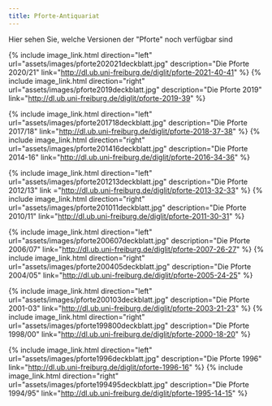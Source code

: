 ```yaml
---
title: Pforte-Antiquariat
---
```


Hier sehen Sie, welche Versionen der "Pforte" noch verf&uuml;gbar sind


{% include image_link.html direction="left" url="assets/images/pforte202021deckblatt.jpg" description="Die Pforte 2020/21" link="http://dl.ub.uni-freiburg.de/diglit/pforte-2021-40-41" %}
{% include image_link.html direction="right" url="assets/images/pforte2019deckblatt.jpg" description="Die Pforte 2019" link="http://dl.ub.uni-freiburg.de/diglit/pforte-2019-39" %}  

{% include image_link.html direction="left" url="assets/images/pforte201718deckblatt.jpg" description="Die Pforte 2017/18" link="http://dl.ub.uni-freiburg.de/diglit/pforte-2018-37-38" %}
{% include image_link.html direction="right" url="assets/images/pforte201416deckblatt.jpg" description="Die Pforte 2014-16" link="http://dl.ub.uni-freiburg.de/diglit/pforte-2016-34-36" %}  

{% include image_link.html direction="left" url="assets/images/pforte201213deckblatt.jpg" description="Die Pforte 2012/13" link ="http://dl.ub.uni-freiburg.de/diglit/pforte-2013-32-33" %}
{% include image_link.html direction="right" url="assets/images/pforte201011deckblatt.jpg" description="Die Pforte 2010/11" link="http://dl.ub.uni-freiburg.de/diglit/pforte-2011-30-31" %}  

{% include image_link.html direction="left" url="assets/images/pforte200607deckblatt.jpg" description="Die Pforte 2006/07" link="http://dl.ub.uni-freiburg.de/diglit/pforte-2007-26-27" %}
{% include image_link.html direction="right" url="assets/images/pforte200405deckblatt.jpg" description="Die Pforte 2004/05" link="http://dl.ub.uni-freiburg.de/diglit/pforte-2005-24-25" %}  

{% include image_link.html direction="left" url="assets/images/pforte200103deckblatt.jpg" description="Die Pforte 2001-03" link="http://dl.ub.uni-freiburg.de/diglit/pforte-2003-21-23" %}
{% include image_link.html direction="right" url="assets/images/pforte199800deckblatt.jpg" description="Die Pforte 1998/00" link="http://dl.ub.uni-freiburg.de/diglit/pforte-2000-18-20" %}  

{% include image_link.html direction="left" url="assets/images/pforte1996deckblatt.jpg" description="Die Pforte 1996" link="http://dl.ub.uni-freiburg.de/diglit/pforte-1996-16" %}
{% include image_link.html direction="right" url="assets/images/pforte199495deckblatt.jpg" description="Die Pforte 1994/95" link="http://dl.ub.uni-freiburg.de/diglit/pforte-1995-14-15" %}
